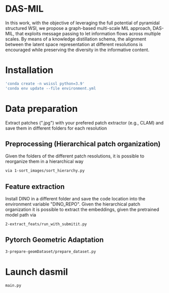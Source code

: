 # DAS-MIL

In this work, with the objective of leveraging the full potential of pyramidal structured WSI, we propose a graph-based multi-scale MIL approach, DAS-MIL, that exploits message passing to let information flows across multiple scales. By means of a knowledge distillation schema, the alignment between the latent space representation at different resolutions is encouraged while preserving the diversity in the informative content.

# Installation

```bash
'conda create -n wsissl python=3.9'
'conda env update --file environment.yml
```

# Data preparation
Extract patches (".jpg") with your prefered patch extractor (e.g., CLAM) and save them in different folders for each resolution
## Preprocessing (Hierarchical  patch organization)
Given the folders of the different patch resolutions, it is possible to reorganize them in a hierarchical way 

```bash
via 1-sort_images/sort_hierarchy.py
```

## Feature extraction 
Install DINO in a different folder and save the code location into the environment variable "DINO_REPO". Given the hierarchical patch organization it is possible to extract the embeddings, given the pretrained model path via 

```bash
2-extract_feats/run_with_submitit.py
```
## Pytorch Geometric Adaptation

```bash
3-prepare-geomDataset/prepare_dataset.py
```

# Launch dasmil
```bash
main.py
```


